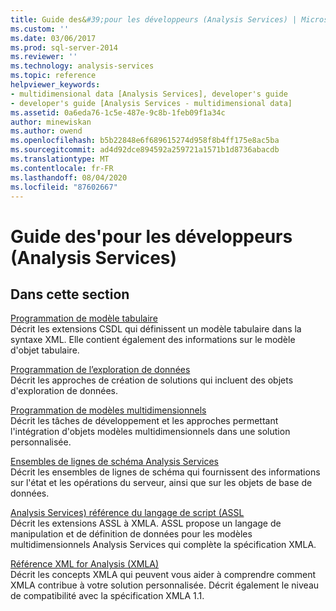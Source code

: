 ```yaml
---
title: Guide des&#39;pour les développeurs (Analysis Services) | Microsoft Docs
ms.custom: ''
ms.date: 03/06/2017
ms.prod: sql-server-2014
ms.reviewer: ''
ms.technology: analysis-services
ms.topic: reference
helpviewer_keywords:
- multidimensional data [Analysis Services], developer's guide
- developer's guide [Analysis Services - multidimensional data]
ms.assetid: 0a6eda76-1c5e-487e-9c8b-1feb09f1a34c
author: minewiskan
ms.author: owend
ms.openlocfilehash: b5b22848e6f689615274d958f8b4ff175e8ac5ba
ms.sourcegitcommit: ad4d92dce894592a259721a1571b1d8736abacdb
ms.translationtype: MT
ms.contentlocale: fr-FR
ms.lasthandoff: 08/04/2020
ms.locfileid: "87602667"
---
```

# <a name="developer39s-guide-analysis-services"></a>Guide des&#39;pour les développeurs (Analysis Services)
    
## <a name="in-this-section"></a>Dans cette section  
 [Programmation de modèle tabulaire](tabular-model-programming-compatibility-levels-1050-1103/tabular-model-programming-for-compatibility-levels-1050-through-1103.md)  
 Décrit les extensions CSDL qui définissent un modèle tabulaire dans la syntaxe XML. Elle contient également des informations sur le modèle d'objet tabulaire.  
  
 [Programmation de l’exploration de données](dev-guide/data-mining-programming.md)  
 Décrit les approches de création de solutions qui incluent des objets d'exploration de données.  
  
 [Programmation de modèles multidimensionnels](multidimensional-models/multidimensional-model-programming.md)  
 Décrit les tâches de développement et les approches permettant l'intégration d'objets modèles multidimensionnels dans une solution personnalisée.  
  
 [Ensembles de lignes de schéma Analysis Services](https://docs.microsoft.com/bi-reference/schema-rowsets/analysis-services-schema-rowsets)  
 Décrit les ensembles de lignes de schéma qui fournissent des informations sur l'état et les opérations du serveur, ainsi que sur les objets de base de données.  
  
 [Analysis Services&#41; référence du langage de script &#40;ASSL](https://docs.microsoft.com/bi-reference/assl/analysis-services-scripting-language-assl-for-xmla)  
 Décrit les extensions ASSL à XMLA. ASSL propose un langage de manipulation et de définition de données pour les modèles multidimensionnels Analysis Services qui complète la spécification XMLA.  
  
 [Référence XML for Analysis &#40;XMLA&#41;](https://docs.microsoft.com/bi-reference/xmla/xml-for-analysis-xmla-reference)  
 Décrit les concepts XMLA qui peuvent vous aider à comprendre comment XMLA contribue à votre solution personnalisée. Décrit également le niveau de compatibilité avec la spécification XMLA 1.1.  
  
  
